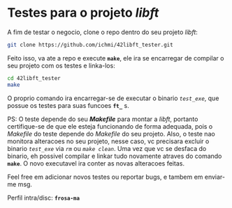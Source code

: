 # Testes para o projeto _libft_

A fim de testar o negocio, clone o repo dentro do seu projeto _libft_:
```sh
git clone https://github.com/ichmi/42libft_tester.git
```
Feito isso, va ate a repo e execute **`make`**, ele ira se encarregar de compilar o seu projeto com os testes e linka-los:
```sh
cd 42libft_tester
make
```
O proprio comando ira encarregar-se de executar o binario _`test_exe`_, que possue os testes para suas funcoes **`ft_`** s.

PS: O teste depende do seu **_Makefile_** para montar a _libft_, portanto certifique-se de que ele esteja funcionando de forma adequada, pois o _Makefile_ do teste depende do _Makefile_ do seu projeto. Also, o teste nao monitora alteracoes no seu projeto, nesse caso, vc precisara excluir o binario _`test_exe`_ via _`rm`_ ou _`make clean`_. Uma vez que vc se desfaca do binario, eh possivel compilar e linkar tudo novamente atraves do comando **`make`**. O novo executavel ira conter as novas alteracoes feitas.

Feel free em adicionar novos testes ou reportar bugs, e tambem em enviar-me msg.

Perfil intra/disc: **`frosa-ma`**
